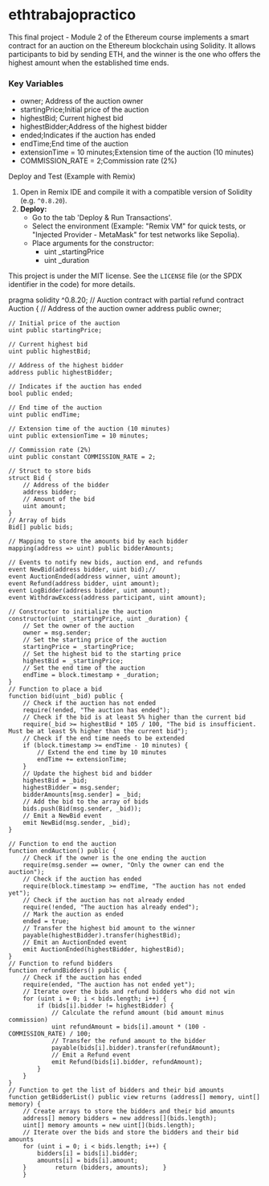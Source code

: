 # ethtrabajopractico
This final project - Module 2 of the Ethereum course implements a smart contract for an auction on the Ethereum blockchain using Solidity.
It allows participants to bid by sending ETH, and the winner is the one who offers the highest amount when the established time ends.
### Key Variables
*  owner; Address of the auction owner
*  startingPrice;Initial price of the auction
*  highestBid; Current highest bid
*  highestBidder;Address of the highest bidder
*  ended;Indicates if the auction has ended
*  endTime;End time of the auction
*  extensionTime = 10 minutes;Extension time of the auction (10 minutes)
*  COMMISSION_RATE = 2;Commission rate (2%)

Deploy and Test (Example with Remix)

1.  Open in Remix IDE and compile it with a compatible version of Solidity (e.g. `^0.8.20`).
2.  **Deploy:**
    *   Go to the tab 'Deploy & Run Transactions'.
    *   Select the environment (Example: "Remix VM" for quick tests, or "Injected Provider - MetaMask" for test networks like Sepolia).
    *   Place arguments for the constructor:
           -  uint _startingPrice
           -  uint _duration

This project is under the MIT license. See the `LICENSE` file (or the SPDX identifier in the code) for more details.

pragma solidity ^0.8.20;
// Auction contract with partial refund
contract Auction {
    // Address of the auction owner
    address public owner;

    // Initial price of the auction
    uint public startingPrice;

    // Current highest bid
    uint public highestBid;

    // Address of the highest bidder
    address public highestBidder;

    // Indicates if the auction has ended
    bool public ended;

    // End time of the auction
    uint public endTime;

    // Extension time of the auction (10 minutes)
    uint public extensionTime = 10 minutes;

    // Commission rate (2%)
    uint public constant COMMISSION_RATE = 2;

    // Struct to store bids
    struct Bid {
        // Address of the bidder
        address bidder;
        // Amount of the bid
        uint amount;
    }
    // Array of bids
    Bid[] public bids;

    // Mapping to store the amounts bid by each bidder
    mapping(address => uint) public bidderAmounts;

    // Events to notify new bids, auction end, and refunds
    event NewBid(address bidder, uint bid);// 
    event AuctionEnded(address winner, uint amount);
    event Refund(address bidder, uint amount);
    event LogBidder(address bidder, uint amount);
    event WithdrawExcess(address participant, uint amount);

    // Constructor to initialize the auction
    constructor(uint _startingPrice, uint _duration) {
        // Set the owner of the auction
        owner = msg.sender;
        // Set the starting price of the auction
        startingPrice = _startingPrice;
        // Set the highest bid to the starting price
        highestBid = _startingPrice;
        // Set the end time of the auction
        endTime = block.timestamp + _duration;
    }
    // Function to place a bid
    function bid(uint _bid) public {
        // Check if the auction has not ended
        require(!ended, "The auction has ended");
        // Check if the bid is at least 5% higher than the current bid
        require(_bid >= highestBid * 105 / 100, "The bid is insufficient. Must be at least 5% higher than the current bid");
        // Check if the end time needs to be extended
        if (block.timestamp >= endTime - 10 minutes) {
            // Extend the end time by 10 minutes
            endTime += extensionTime;
        }
        // Update the highest bid and bidder
        highestBid = _bid;
        highestBidder = msg.sender;
        bidderAmounts[msg.sender] = _bid;
        // Add the bid to the array of bids
        bids.push(Bid(msg.sender, _bid));
        // Emit a NewBid event
        emit NewBid(msg.sender, _bid);
    }

    // Function to end the auction
    function endAuction() public {
        // Check if the owner is the one ending the auction
        require(msg.sender == owner, "Only the owner can end the auction");
        // Check if the auction has ended
        require(block.timestamp >= endTime, "The auction has not ended yet");
        // Check if the auction has not already ended
        require(!ended, "The auction has already ended");
        // Mark the auction as ended
        ended = true;
        // Transfer the highest bid amount to the winner
        payable(highestBidder).transfer(highestBid);
        // Emit an AuctionEnded event
        emit AuctionEnded(highestBidder, highestBid);
    }
    // Function to refund bidders
    function refundBidders() public {
        // Check if the auction has ended
        require(ended, "The auction has not ended yet");
        // Iterate over the bids and refund bidders who did not win
        for (uint i = 0; i < bids.length; i++) {
            if (bids[i].bidder != highestBidder) {
                // Calculate the refund amount (bid amount minus commission)
                uint refundAmount = bids[i].amount * (100 - COMMISSION_RATE) / 100;
                // Transfer the refund amount to the bidder
                payable(bids[i].bidder).transfer(refundAmount);
                // Emit a Refund event
                emit Refund(bids[i].bidder, refundAmount);
            }
        }
    }
    // Function to get the list of bidders and their bid amounts
    function getBidderList() public view returns (address[] memory, uint[] memory) {
        // Create arrays to store the bidders and their bid amounts
        address[] memory bidders = new address[](bids.length);
        uint[] memory amounts = new uint[](bids.length);
        // Iterate over the bids and store the bidders and their bid amounts
        for (uint i = 0; i < bids.length; i++) {
            bidders[i] = bids[i].bidder;
            amounts[i] = bids[i].amount;
        }        return (bidders, amounts);    }
        }

